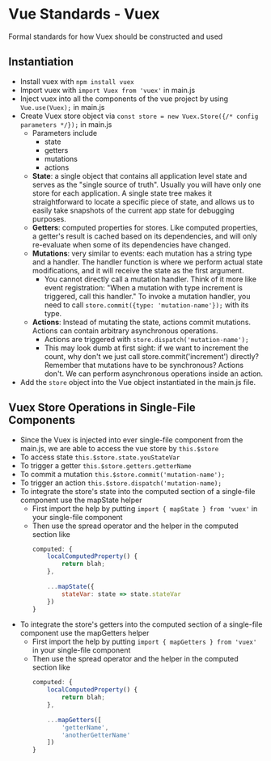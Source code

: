 # Vue Standards - Vuex
Formal standards for how Vuex should be constructed and used

## Instantiation

- Install vuex with `npm install vuex`
- Import vuex with `import Vuex from 'vuex'` in main.js
- Inject vuex into all the components of the vue project by using `Vue.use(Vuex);` in main.js
- Create Vuex store object via `const store = new Vuex.Store({/* config parameters */});` in main.js
    - Parameters include
        - state
        - getters
        - mutations
        - actions
    - **State**: a single object that contains all application level state and serves as the "single source of truth". Usually you will have only one store for each application. A single state tree makes it straightforward to locate a specific piece of state, and allows us to easily take snapshots of the current app state for debugging purposes.
    - **Getters**: computed properties for stores. Like computed properties, a getter's result is cached based on its dependencies, and will only re-evaluate when some of its dependencies have changed.
    - **Mutations**: very similar to events: each mutation has a string type and a handler. The handler function is where we perform actual state modifications, and it will receive the state as the first argument. 
        - You cannot directly call a mutation handler. Think of it more like event registration: "When a mutation with type increment is triggered, call this handler." To invoke a mutation handler, you need to call `store.commit({type: 'mutation-name'});` with its type.
    - **Actions**: Instead of mutating the state, actions commit mutations. Actions can contain arbitrary asynchronous operations. 
        - Actions are triggered with `store.dispatch('mutation-name');`
        - This may look dumb at first sight: if we want to increment the count, why don't we just call store.commit('increment') directly? Remember that mutations have to be synchronous? Actions don't. We can perform asynchronous operations inside an action.
- Add the `store` object into the Vue object instantiated in the main.js file.

## Vuex Store Operations in Single-File Components

- Since the Vuex is injected into ever single-file component from the main.js, we are able to access the vue store by `this.$store`
- To access state `this.$store.state.youStateVar`
- To trigger a getter `this.$store.getters.getterName`
- To commit a mutation `this.$store.commit('mutation-name');`
- To trigger an action `this.$store.dispatch('mutation-name);`
- To integrate the store's state into the computed section of a single-file component use the mapState helper
    - First import the help by putting `import { mapState } from 'vuex'` in your single-file component
    - Then use the spread operator and the helper in the computed section like
        ```javascript
        computed: { 
            localComputedProperty() { 
                return blah;
            }, 
            
            ...mapState({ 
                stateVar: state => state.stateVar
            }) 
        }
        ```
- To integrate the store's getters into the computed section of a single-file component use the mapGetters helper
    - First import the help by putting `import { mapGetters } from 'vuex'` in your single-file component
    - Then use the spread operator and the helper in the computed section like 
        ```javascript
        computed: { 
            localComputedProperty() { 
                return blah;
            }, 
            
            ...mapGetters([
                'getterName', 
                'anotherGetterName'
            ]) 
        }
        ```
